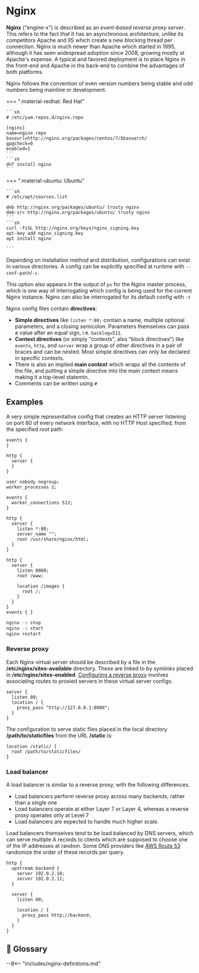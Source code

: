 # Nginx

**Nginx** ("engine-x") is described as an *event-based reverse proxy server*.
This refers to the fact that it has an asynchronous architecture, unlike its competitors Apache and IIS which create a new blocking thread per connection.
Nginx is much newer than Apache which started in 1995, although it has seen widespread adoption since 2008, growing mostly at Apache's expense.
A typical and favored deployment is to place Nginx in the front-end and Apache in the back-end to combine the advantages of both platforms.

Nginx follows the convention of even version numbers being stable and odd numbers being mainline or development.


=== ":material-redhat: Red Hat"

    ```sh
    # /etc/yum.repos.d/nginx.repo

    [nginx]
    name=nginx repo
    baseurl=http://nginx.org/packages/centos/7/$basearch/
    gpgcheck=0
    enabled=1
    ```
    ```sh
    dnf install nginx
    ```

=== ":material-ubuntu: Ubuntu"

    ```sh
    # /etc/apt/sources.list

    deb http://nginx.org/packages/ubuntu/ trusty nginx
    deb-src http://nginx.org/packages/ubuntu/ trusty nginx
    ```
    ```sh
    curl -fsSL http://nginx.org/keys/nginx_signing.key
    apt-key add nginx_signing.key
    apt install nginx

    ```

Depending on installation method and distribution, configurations can exist in various directories.
A config can be explicitly specified at runtime with `--conf-path`/`-c`.

This option also appears in the output of `ps` for the Nginx master process, which is one way of interrogating which config is being used for the current Nginx instance.
Nginx can also be interrogated for its default config with `-t`

Nginx config files contain **directives**: 

- **Simple directives** like `listen *:80;` contain a name, multiple optional parameters, and a closing semicolon. 
Parameters themselves can pass a value after an equal sign, i.e. `backlog=511`.
- **Context directives** (or simply "contexts", also "block directives") like `events`, `http`, and `server` wrap a group of other directives in a pair of braces and can be nested.
Most simple directives can only be declared in specific contexts.
- There is also an implied **main context** which wraps all the contents of the file, and putting a simple directive into the main context means making it a top-level statemtn.
- Comments can be written using `#`

## Examples

A very simple representative config that creates an HTTP server listening on port 80 of every network interface, with no HTTP Host specified, from the specified root path:

  ``` nginx title="Default"
  events {
  }

  http {
    server {
    }
  }
  ```

  ```nginx title="Expanded with explicit values"
  user nobody nogroup;
  worker_processes 1;

  events {
    worker_connections 512;
  }

  http {
    server {
      listen *:80;
      server_name "";
      root /usr/share/nginx/html;
    }
  }
  ```



``` nginx
http {
  server {
    listen 8080;
    root /www;
    
    location /images {
      root /;
    }
  }
}
events { }
```


```sh
nginx -s stop
nginx -s start
nginx restart
```


### Reverse proxy

Each Nginx virtual server should be described by a file in the **/etc/nginx/sites-available** directory. 
These are linked to by symlinks placed in **/etc/nginx/sites-enabled**.
[Configuring a reverse proxy](https://docs.nginx.com/nginx/admin-guide/web-server/reverse-proxy/) involves associating routes to proxied servers in these virtual server configs. 

``` nginx
server {
  listen 80;
  location / {
    proxy_pass "http://127.0.0.1:8000";
  }
}
```

The configuration to serve static files placed in the local directory **/path/to/staticfiles** from the URL **/static** is:
``` nginx
location /static/ {
  root /path/to/staticfiles/
}
```

### Load balancer

A load balancer is similar to a reverse proxy, with the following differences.

- Load balancers perform reverse proxy across many backends, rather than a single one
- Load balancers operate at either Layer 7 or Layer 4, whereas a reverse proxy operates only at Level 7
- Load balancers are expected to handle much higher scale.

Load balancers themselves tend to be load balanced by DNS servers, which can serve multiple A records to clients which are supposed to choose one of the IP addresses at random.
Some DNS providers like [AWS Route 53](/Cloud/#route-53) randomize the order of these records per query.

```nginx
http {
  upstream backend {
    server 192.0.2.10;
    server 192.0.2.11;
  }

  server {
    listen 80;

    location / {
      proxy_pass http://backend;
    }
  }
}
```

## 📘 Glossary

--8<-- "includes/nginx-definitions.md"
